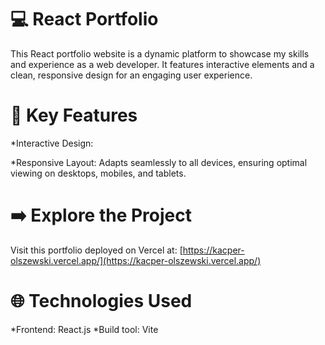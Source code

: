 # 💻 React Portfolio
This React portfolio website is a dynamic platform to showcase my skills and experience as a web developer.  It features interactive elements and a clean, responsive design for an engaging user experience.

# 🧰 Key Features
*Interactive Design:

*Responsive Layout: Adapts seamlessly to all devices, ensuring optimal viewing on desktops, mobiles, and tablets.

# ➡️ Explore the Project
Visit this portfolio deployed on Vercel at: [https://kacper-olszewski.vercel.app/](https://kacper-olszewski.vercel.app/)

# 🌐 Technologies Used 
*Frontend: React.js 
*Build tool: Vite 



